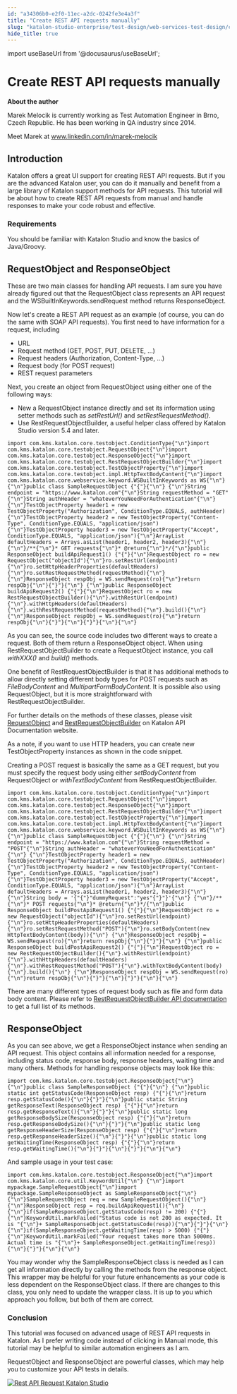 ```yaml
---
id: "a34306b0-e2f0-11ec-a2dc-0242fe3e4a3f"
title: "Create REST API requests manually"
slug: "katalon-studio-enterprise/test-design/web-services-test-design/create-rest-api-requests-manually"
hide_title: true
---
```

import useBaseUrl from '@docusaurus/useBaseUrl';

    

# <a id="id" class="anchor_top_offset"/><a id="ariaid-title1" class="anchor_top_offset"/>Create REST API requests manually

    
      
<p xmlns="http://www.w3.org/1999/xhtml" className="p">   <strong className="ph b">About the author</strong> </p> 
      
<p xmlns="http://www.w3.org/1999/xhtml" className="p">Marek Melocik is currently working as Test Automation Engineer   in Brno, Czech Republic. He has been working in QA industry since   2014.</p> 
      
<p xmlns="http://www.w3.org/1999/xhtml" className="p">Meet Marek at  <a className="xref j-external-link" href="https://www.linkedin.com/in/marek-melocik/" target="_blank">www.linkedin.com/in/marek-melocik</a> </p> 
    
  
    

## <a id="id_1" class="anchor_top_offset"/>Introduction

    
      
<p xmlns="http://www.w3.org/1999/xhtml" className="p">Katalon offers a great UI support for creating REST API   requests. But if you are the advanced Katalon user, you can do it   manually and benefit from a large library of Katalon support   methods for API requests. This tutorial will be about how to create   REST API requests from manual and handle responses to make your   code robust and effective.</p> 
    
      
      

### <a id="id_2" class="anchor_top_offset"/>Requirements

      
        
<p xmlns="http://www.w3.org/1999/xhtml" className="p">You should be familiar with Katalon Studio and know the basics   of Java/Groovy.</p> 
      
    
    

## <a id="id_3" class="anchor_top_offset"/>RequestObject and ResponseObject

    
      
<p xmlns="http://www.w3.org/1999/xhtml" className="p">These are two main classes for handling API requests. I am sure   you have already figured out that the RequestObject class   represents an API request and the WSBuiltInKeywords.sendRequest   method returns ResponseObject.</p> 
      
<p xmlns="http://www.w3.org/1999/xhtml" className="p">Now let's create a REST API request as an example (of course,   you can do the same with SOAP API requests). You first need to have   information for a request, including</p> 
      
<ul xmlns="http://www.w3.org/1999/xhtml" className="ul">   <li className="li">URL</li>   <li className="li">Request method (GET, POST, PUT, DELETE, …)</li>   <li className="li">Request headers (Authorization, Content-Type, …)</li>   <li className="li">Request body (for POST request)</li>   <li className="li">REST request parameters</li> </ul> 
      
<p xmlns="http://www.w3.org/1999/xhtml" className="p">Next, you create an object from RequestObject using either one   of the following ways:</p> 
      
<ul xmlns="http://www.w3.org/1999/xhtml" className="ul">   <li className="li">New a RequestObject instance directly and set its information     using setter methods such as <em className="ph i">setRestUrl()</em> and     <em className="ph i">setRestRequestMethod()</em>.</li>   <li className="li">Use RestRequestObjectBuilder, a useful helper class offered by     Katalon Studio version 5.4 and later.</li> </ul> 
              
<pre xmlns="http://www.w3.org/1999/xhtml" className="pre codeblock"><code>import com.kms.katalon.core.testobject.ConditionType{"\n"}import com.kms.katalon.core.testobject.RequestObject{"\n"}import com.kms.katalon.core.testobject.ResponseObject{"\n"}import com.kms.katalon.core.testobject.RestRequestObjectBuilder{"\n"}import com.kms.katalon.core.testobject.TestObjectProperty{"\n"}import com.kms.katalon.core.testobject.impl.HttpTextBodyContent{"\n"}import com.kms.katalon.core.webservice.keyword.WSBuiltInKeywords as WS{"\n"} {"\n"}public class SampleRequestObject {"{"}{"\n"} {"\n"}String endpoint = "https://www.katalon.com"{"\n"}String requestMethod = "GET"{"\n"}String authHeader = "whateverYouNeedForAuthentication"{"\n"} {"\n"}TestObjectProperty header1 = new TestObjectProperty("Authorization", ConditionType.EQUALS, authHeader){"\n"}TestObjectProperty header2 = new TestObjectProperty("Content-Type", ConditionType.EQUALS, "application/json"){"\n"}TestObjectProperty header3 = new TestObjectProperty("Accept", ConditionType.EQUALS, "application/json"){"\n"}ArrayList defaultHeaders = Arrays.asList(header1, header2, header3){"\n"} {"\n"}/**{"\n"}* GET requests{"\n"}* @return{"\n"}*/{"\n"}public ResponseObject buildApiRequest1() {"{"}{"\n"}RequestObject ro = new RequestObject("objectId"){"\n"}ro.setRestUrl(endpoint){"\n"}ro.setHttpHeaderProperties(defaultHeaders){"\n"}ro.setRestRequestMethod(requestMethod){"\n"} {"\n"}ResponseObject respObj = WS.sendRequest(ro){"\n"}return respObj{"\n"}{"}"}{"\n"} {"\n"}public ResponseObject buildApiRequest2() {"{"}{"\n"}RequestObject ro = new RestRequestObjectBuilder(){"\n"}.withRestUrl(endpoint){"\n"}.withHttpHeaders(defaultHeaders){"\n"}.withRestRequestMethod(requestMethod){"\n"}.build(){"\n"} {"\n"}ResponseObject respObj = WS.sendRequest(ro){"\n"}return respObj{"\n"}{"}"}{"\n"}{"}"}{"\n"}{"\n"}</code></pre> 
            
<p xmlns="http://www.w3.org/1999/xhtml" className="p">As you can see, the source code includes two different ways to   create a request. Both of them return a ResponseObject object. When   using RestRequestObjectBuilder to create a RequestObject instance,   you call <em className="ph i">withXXX()</em> and <em className="ph i">build()</em> methods.</p> 
      
<p xmlns="http://www.w3.org/1999/xhtml" className="p">One benefit of RestRequestObjectBuilder is that it has   additional methods to allow directly setting different body types   for POST requests such as <em className="ph i">FileBodyContent</em> and   <em className="ph i">MultipartFormBodyContent</em>. It is possible also using   RequestObject, but it is more straightforward with   RestRequestObjectBuilder.</p> 
      
<p xmlns="http://www.w3.org/1999/xhtml" className="p">For further details on the methods of these classes, please   visit <a className="xref j-external-link" href="https://api-docs.katalon.com/com/kms/katalon/core/testobject/RequestObject.html" target="_blank">RequestObject</a>   and <a className="xref j-external-link" href="https://api-docs.katalon.com/com/kms/katalon/core/testobject/RestRequestObjectBuilder.html" target="_blank">RestRequestObjectBuilder</a>   on Katalon API Documentation website.</p> 
      
<p xmlns="http://www.w3.org/1999/xhtml" className="p">As a note, if you want to use HTTP headers, you can create new   TestObjectProperty instances as shown in the code snippet.</p> 
      
<p xmlns="http://www.w3.org/1999/xhtml" className="p">Creating a POST request is basically the same as a GET request,   but you must specify the request body using either   <em className="ph i">setBodyContent</em> from RequestObject or   <em className="ph i">withTextBodyContent</em> from RestRequestObjectBuilder.</p> 
              
<pre xmlns="http://www.w3.org/1999/xhtml" className="pre codeblock"><code>import com.kms.katalon.core.testobject.ConditionType{"\n"}import com.kms.katalon.core.testobject.RequestObject{"\n"}import com.kms.katalon.core.testobject.ResponseObject{"\n"}import com.kms.katalon.core.testobject.RestRequestObjectBuilder{"\n"}import com.kms.katalon.core.testobject.TestObjectProperty{"\n"}import com.kms.katalon.core.testobject.impl.HttpTextBodyContent{"\n"}import com.kms.katalon.core.webservice.keyword.WSBuiltInKeywords as WS{"\n"} {"\n"}public class SampleRequestObject {"{"}{"\n"} {"\n"}String endpoint = "https://www.katalon.com"{"\n"}String requestMethod = "POST"{"\n"}String authHeader = "whateverYouNeedForAuthentication"{"\n"} {"\n"}TestObjectProperty header1 = new TestObjectProperty("Authorization", ConditionType.EQUALS, authHeader){"\n"}TestObjectProperty header2 = new TestObjectProperty("Content-Type", ConditionType.EQUALS, "application/json"){"\n"}TestObjectProperty header3 = new TestObjectProperty("Accept", ConditionType.EQUALS, "application/json"){"\n"}ArrayList defaultHeaders = Arrays.asList(header1, header2, header3){"\n"} {"\n"}String body = '{"{"}"dummyRequest":"yes"{"}"}'{"\n"} {"\n"}/**{"\n"}* POST requests{"\n"}* @return{"\n"}*/{"\n"}public ResponseObject buildPostApiRequest1() {"{"}{"\n"}RequestObject ro = new RequestObject("objectId"){"\n"}ro.setRestUrl(endpoint){"\n"}ro.setHttpHeaderProperties(defaultHeaders){"\n"}ro.setRestRequestMethod("POST"){"\n"}ro.setBodyContent(new HttpTextBodyContent(body)){"\n"} {"\n"}ResponseObject respObj = WS.sendRequest(ro){"\n"}return respObj{"\n"}{"}"}{"\n"} {"\n"}public ResponseObject buildPostApiRequest2() {"{"}{"\n"}RequestObject ro = new RestRequestObjectBuilder(){"\n"}.withRestUrl(endpoint){"\n"}.withHttpHeaders(defaultHeaders){"\n"}.withRestRequestMethod("POST"){"\n"}.withTextBodyContent(body){"\n"}.build(){"\n"} {"\n"}ResponseObject respObj = WS.sendRequest(ro){"\n"}return respObj{"\n"}{"}"}{"\n"}{"}"}{"\n"}{"\n"}</code></pre> 
            
<p xmlns="http://www.w3.org/1999/xhtml" className="p">There are many different types of request body such as file and   form data body content. Please refer to <a className="xref j-external-link" href="https://api-docs.katalon.com/com/kms/katalon/core/testobject/RestRequestObjectBuilder.html" target="_blank">RestRequestObjectBuilder     API documentation</a> to get a full list of its methods.</p> 
    
  
    

## <a id="id_4" class="anchor_top_offset"/>ResponseObject

    
      
<p xmlns="http://www.w3.org/1999/xhtml" className="p">As you can see above, we get a ResponseObject instance when   sending an API request. This object contains all information needed   for a response, including status code, response body, response   headers, waiting time and many others. Methods for handling   response objects may look like this:</p> 
              
<pre xmlns="http://www.w3.org/1999/xhtml" className="pre codeblock"><code>import com.kms.katalon.core.testobject.ResponseObject{"\n"} {"\n"}public class SampleResponseObject {"{"}{"\n"} {"\n"}public static int getStatusCode(ResponseObject resp) {"{"}{"\n"}return resp.getStatusCode(){"\n"}{"}"}{"\n"}public static String getResponseText(ResponseObject resp) {"{"}{"\n"}return resp.getResponseText(){"\n"}{"}"}{"\n"}public static long getResponseBodySize(ResponseObject resp) {"{"}{"\n"}return resp.getResponseBodySize(){"\n"}{"}"}{"\n"}public static long getResponseHeaderSize(ResponseObject resp) {"{"}{"\n"}return resp.getResponseHeaderSize(){"\n"}{"}"}{"\n"}public static long getWaitingTime(ResponseObject resp) {"{"}{"\n"}return resp.getWaitingTime(){"\n"}{"}"}{"\n"}{"}"}{"\n"}{"\n"}</code></pre> 
            
<p xmlns="http://www.w3.org/1999/xhtml" className="p">And sample usage in your test case:</p> 
              
<pre xmlns="http://www.w3.org/1999/xhtml" className="pre codeblock"><code>import com.kms.katalon.core.testobject.ResponseObject{"\n"}import com.kms.katalon.core.util.KeywordUtil{"\n"} {"\n"}import mypackage.SampleRequestObject{"\n"}import mypackage.SampleResponseObject as SampleResponseObject{"\n"} {"\n"}SampleRequestObject req = new SampleRequestObject(){"\n"} {"\n"}ResponseObject resp = req.buildApiRequest1(){"\n"} {"\n"}if(SampleResponseObject.getStatusCode(resp) != 200) {"{"}{"\n"}KeywordUtil.markFailed("Status code is not 200 as expected. It is "{"\n"}+ SampleResponseObject.getStatusCode(resp)){"\n"}{"}"}{"\n"} {"\n"}if(SampleResponseObject.getWaitingTime(resp) &gt; 5000) {"{"}{"\n"}KeywordUtil.markFailed("Your request takes more than 5000ms. Actual time is "{"\n"}+ SampleResponseObject.getWaitingTime(resp)){"\n"}{"}"}{"\n"}{"\n"}</code></pre> 
            
<p xmlns="http://www.w3.org/1999/xhtml" className="p">You may wonder why the SampleResponseObject class is needed as I   can get all information directly by calling the methods from the   response object. This wrapper may be helpful for your future   enhancements as your code is less dependent on the ResponseObject   class. If there are changes to this class, you only need to update   the wrapper class. It is up to you which approach you follow, but   both of them are correct.</p> 
    
      

### <a id="id_5" class="anchor_top_offset"/>Conclusion

<p xmlns="http://www.w3.org/1999/xhtml" className="p">This tutorial was focused on advanced usage of REST API requests   in Katalon. As I prefer writing code instead of clicking in Manual   mode, this tutorial may be helpful to similar automation engineers   as I am.</p> 
<p xmlns="http://www.w3.org/1999/xhtml" className="p">RequestObject and ResponseObject are powerful classes, which may   help you to customize your API tests in details.</p> 
<p xmlns="http://www.w3.org/1999/xhtml" className="p">   <a className="xref j-external-link" href="https://www.katalon.com/download" target="_blank">     <img className="image" src={useBaseUrl("https://github.com/katalon-studio/docs-images/raw/master/katalon-studio/tutorials/create_rest_api_requests_manually/api-testing-interview-question-1024x101.png")} alt="Rest API Request Katalon Studio" /><br /><br /></a> </p> 
